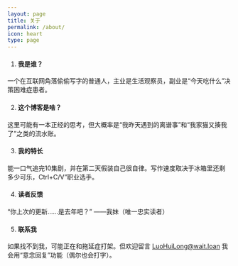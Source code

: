 ```yaml
---
layout: page
title: 关于
permalink: /about/
icon: heart
type: page
---
```


1. #### 我是谁？ ####
一个在互联网角落偷偷写字的普通人，主业是生活观察员，副业是“今天吃什么”决策困难症患者。

2. #### 这个博客是啥？ ####
这里可能有一本正经的思考，但大概率是“我昨天遇到的离谱事”和“我家猫又揍我了”之类的流水账。

3. #### 我的特长 ####
能一口气追完10集剧，并在第二天假装自己很自律。写作速度取决于冰箱里还剩多少可乐，Ctrl+C/V”职业选手。

4. #### 读者反馈 ####
“你上次的更新……是去年吧？” ——我妹（唯一忠实读者）

5. #### 联系我 ####
如果找不到我，可能正在和拖延症打架。但欢迎留言 [LuoHuiLong@wait.loan](mailto:luohuilong@wait.loan) 我会用“意念回复”功能（偶尔也会打字）。
